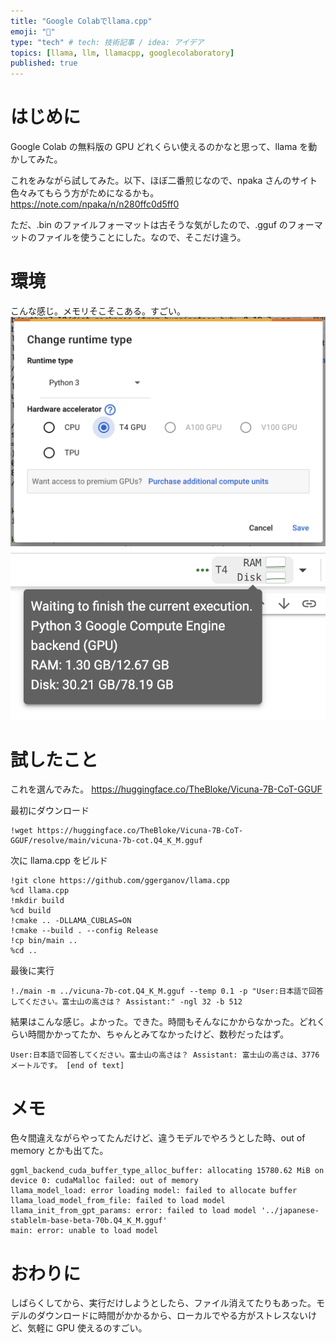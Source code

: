 ```yaml
---
title: "Google Colabでllama.cpp"
emoji: "🦙"
type: "tech" # tech: 技術記事 / idea: アイデア
topics: [llama, llm, llamacpp, googlecolaboratory]
published: true
---
```


# はじめに

Google Colab の無料版の GPU どれくらい使えるのかなと思って、llama を動かしてみた。

これをみながら試してみた。以下、ほぼ二番煎じなので、npaka さんのサイト色々みてもらう方がためになるかも。
https://note.com/npaka/n/n280ffc0d5ff0

ただ、.bin のファイルフォーマットは古そうな気がしたので、.gguf のフォーマットのファイルを使うことにした。なので、そこだけ違う。

# 環境

こんな感じ。メモリそこそこある。すごい。
![](/images/2024-02-18-19-49-57.png)
![](/images/2024-02-18-19-50-22.png)

# 試したこと

これを選んでみた。
https://huggingface.co/TheBloke/Vicuna-7B-CoT-GGUF

最初にダウンロード

```
!wget https://huggingface.co/TheBloke/Vicuna-7B-CoT-GGUF/resolve/main/vicuna-7b-cot.Q4_K_M.gguf
```

次に llama.cpp をビルド

```
!git clone https://github.com/ggerganov/llama.cpp
%cd llama.cpp
!mkdir build
%cd build
!cmake .. -DLLAMA_CUBLAS=ON
!cmake --build . --config Release
!cp bin/main ..
%cd ..
```

最後に実行

```
!./main -m ../vicuna-7b-cot.Q4_K_M.gguf --temp 0.1 -p "User:日本語で回答してください。富士山の高さは？ Assistant:" -ngl 32 -b 512
```

結果はこんな感じ。よかった。できた。時間もそんなにかからなかった。どれくらい時間かかってたか、ちゃんとみてなかったけど、数秒だったはず。

```
User:日本語で回答してください。富士山の高さは？ Assistant: 富士山の高さは、3776メートルです。 [end of text]
```

# メモ

色々間違えながらやってたんだけど、違うモデルでやろうとした時、out of memory とかも出てた。

```
ggml_backend_cuda_buffer_type_alloc_buffer: allocating 15780.62 MiB on device 0: cudaMalloc failed: out of memory
llama_model_load: error loading model: failed to allocate buffer
llama_load_model_from_file: failed to load model
llama_init_from_gpt_params: error: failed to load model '../japanese-stablelm-base-beta-70b.Q4_K_M.gguf'
main: error: unable to load model
```

# おわりに

しばらくしてから、実行だけしようとしたら、ファイル消えてたりもあった。モデルのダウンロードに時間がかかるから、ローカルでやる方がストレスないけど、気軽に GPU 使えるのすごい。
